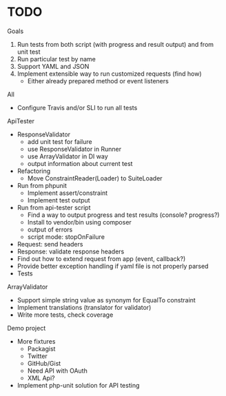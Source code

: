 # TODO

Goals

1. Run tests from both script (with progress and result output) and from unit test
2. Run particular test by name
3. Support YAML and JSON
4. Implement extensible way to run customized requests (find how)
    * Either already prepared method or event listeners

All
* Configure Travis and/or SLI to run all tests

ApiTester
* ResponseValidator
    * add unit test for failure
    * use ResponseValidator in Runner
    * use ArrayValidator in DI way
    * output information about current test
* Refactoring
    * Move ConstraintReader(Loader) to SuiteLoader
* Run from phpunit
    * Implement assert/constraint
    * Implement test output
* Run from api-tester script
    * Find a way to output progress and test results (console? progress?)
    * Install to vendor/bin using composer
    * output of errors
    * script mode: stopOnFailure
* Request: send headers
* Response: validate response headers
* Find out how to extend request from app (event, callback?)
* Provide better exception handling if yaml file is not properly parsed
* Tests

ArrayValidator
* Support simple string value as synonym for EqualTo constraint
* Implement translations (translator for validator)
* Write more tests, check coverage


Demo project
* More fixtures
    * Packagist
    * Twitter
    * GitHub/Gist
    * Need API with OAuth
    * XML Api?
* Implement php-unit solution for API testing
